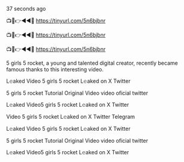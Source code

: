 37 seconds ago

📺📱👉◄◄🔴  https://tinyurl.com/5n6bjbnr

📺📱👉◄◄🔴  https://tinyurl.com/5n6bjbnr

📺📱👉◄◄🔴  https://tinyurl.com/5n6bjbnr


5 girls 5 rocket, a young and talented digital creator, recently became famous thanks to this interesting video.

L𝚎aked Video 5 girls 5 rocket L𝚎aked on X Twitter

5 girls 5 rocket Tutorial Original Video video oficial twitter

L𝚎aked Video5 girls 5 rocket L𝚎aked on X Twitter

Video 5 girls 5 rocket L𝚎aked on X Twitter Telegram

L𝚎aked Video 5 girls 5 rocket L𝚎aked on X Twitter

5 girls 5 rocket Tutorial Original Video video oficial twitter

L𝚎aked Video5 girls 5 rocket L𝚎aked on X Twitter

